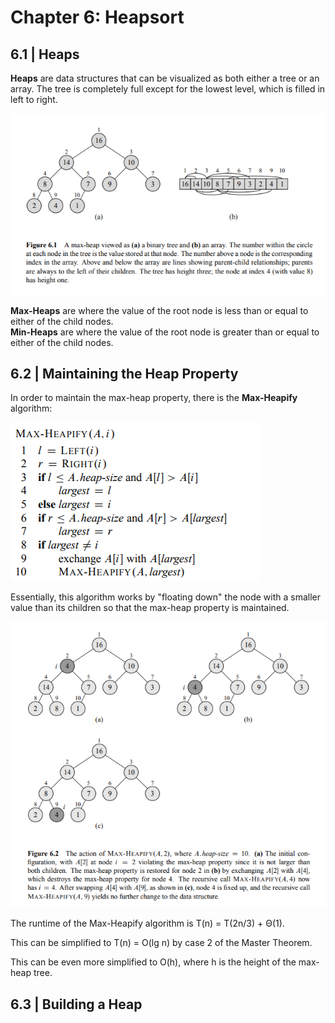 # Chapter 6: Heapsort
## 6.1 | Heaps

**Heaps** are data structures that can be visualized as both either a tree or an array. The tree is completely full except for the lowest
level, which is filled in left to right.

![](https://github.com/stinsan/CS-4413-Algorithm-Analysis/blob/master/Screenshots/algo-9.png)

**Max-Heaps** are where the value of the root node is less than or equal to either of the child nodes. <br/>
**Min-Heaps** are where the value of the root node is greater than or equal to either of the child nodes.

## 6.2 | Maintaining the Heap Property

In order to maintain the max-heap property, there is the **Max-Heapify** algorithm:

![](https://github.com/stinsan/CS-4413-Algorithm-Analysis/blob/master/Screenshots/algo-10.png)

Essentially, this algorithm works by "floating down" the node with a smaller value than its children so that the max-heap property is
maintained.

![](https://github.com/stinsan/CS-4413-Algorithm-Analysis/blob/master/Screenshots/algo-11.png)

The runtime of the Max-Heapify algorithm is T(n) = T(2n/3) + Θ(1).

This can be simplified to T(n) = O(lg n) by case 2 of the Master Theorem.

This can be even more simplified to O(h), where h is the height of the max-heap tree.

## 6.3 | Building a Heap
